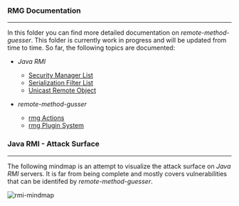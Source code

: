 ### RMG Documentation

-----

In this folder you can find more detailed documentation on *remote-method-guesser*. This folder is currently
work in progress and will be updated from time to time. So far, the following topics are documented:

* *Java RMI*
  * [Security Manager List](./rmi/security-manager-list.md)
  * [Serialization Filter List](./rmi/serialization-filter-list.md)
  * [Unicast Remote Object](./rmi/unicast-remote-object.md)

* *remote-method-gusser*
  * [rmg Actions](./rmg/actions.md)
  * [rmg Plugin System](./rmg/plugin-system.md)


### Java RMI - Attack Surface

----

The following mindmap is an attempt to visualize the attack surface on *Java RMI* servers. It is
far from being complete and mostly covers vulnerabilities that can be identifed by *remote-method-guesser*.

![rmi-mindmap](https://tneitzel.eu/73201a92878c0aba7c3419b7403ab604/rmi-mindmap.png)
